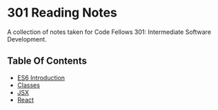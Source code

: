# 301 Reading Notes
A collection of notes taken for Code Fellows 301: Intermediate Software Development.

## Table Of Contents

- [ES6 Introduction](es6-intro.md)
- [Classes](classes.md)
- [JSX](jsx.md)
- [React](react.md)
